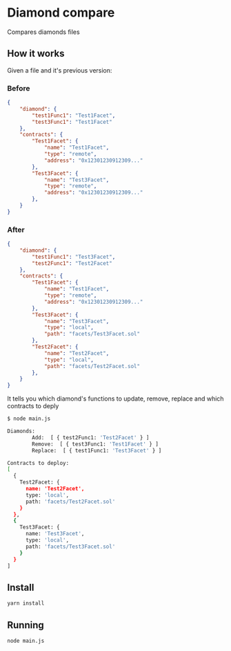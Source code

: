 # Diamond compare
Compares diamonds files

## How it works

Given a file and it's previous version:

### Before
```json
{
    "diamond": {
        "test1Func1": "Test1Facet",
        "test3Func1": "Test1Facet"
    },
    "contracts": {
        "Test1Facet": {
            "name": "Test1Facet",
            "type": "remote",
            "address": "0x12301230912309..."
        },
        "Test3Facet": {
            "name": "Test3Facet",
            "type": "remote",
            "address": "0x12301230912309..."
        },
    }
}
```

### After
```json
{
    "diamond": {
        "test1Func1": "Test3Facet",
        "test2Func1": "Test2Facet"
    },
    "contracts": {
        "Test1Facet": {
            "name": "Test1Facet",
            "type": "remote",
            "address": "0x12301230912309..."
        },
        "Test3Facet": {
            "name": "Test3Facet",
            "type": "local",
            "path": "facets/Test3Facet.sol"
        },
        "Test2Facet": {
            "name": "Test2Facet",
            "type": "local",
            "path": "facets/Test2Facet.sol"
        },
    }
}
```

It tells you which diamond's functions to update, remove, replace and which contracts to deply

```bash
$ node main.js

Diamonds:
        Add:  [ { test2Func1: 'Test2Facet' } ]
        Remove:  [ { test3Func1: 'Test1Facet' } ]
        Replace:  [ { test1Func1: 'Test3Facet' } ]

Contracts to deploy:
[
  {
    Test2Facet: {
      name: 'Test2Facet',
      type: 'local',
      path: 'facets/Test2Facet.sol'
    }
  },
  {
    Test3Facet: {
      name: 'Test3Facet',
      type: 'local',
      path: 'facets/Test3Facet.sol'
    }
  }
]
```

## Install
```bash
yarn install
```

## Running
```bash
node main.js
```
